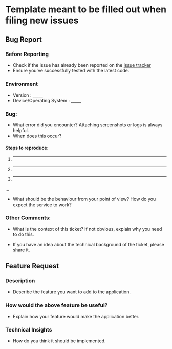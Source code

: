 # Template meant to be filled out when filing new issues

## Bug Report

### Before Reporting
 - Check if the issue has already been reported on the [issue tracker](https://github.com/UdacityAndroidDevScholarship/blood-donation/issues)
 - Ensure you've successfully tested with the latest code.
 
### Environment
  * Version : _____
  * Device/Operating System : _____
  
### Bug:

  * What error did you encounter? Attaching screenshots or logs is always helpful.
  * When does this occur? 

#### Steps to reproduce:

  1. _____
  2. _____
  3. _____
  ...
  
  * What should be the behaviour from your point of view? How do you expect the service to work?


### Other Comments:
  * What is the context of this ticket? If not obvious, explain why you need to do this.
 
  * If you have an idea about the technical background of the ticket, please share it.
 
## Feature Request 

### Description
 - Describe the feature you want to add to the application.

### How would the above feature be useful?
 - Explain how your feature would make the application better.

### Technical Insights
 - How do you think it should be implemented.
